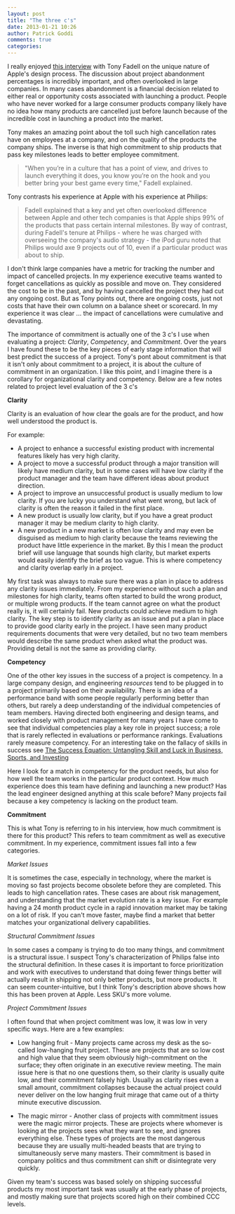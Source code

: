 ```yaml
---
layout: post
title: "The three c's"
date: 2013-01-21 10:26
author: Patrick Goddi
comments: true
categories: 
---
```

I really enjoyed [this interview](http://www.networkworld.com/community/blog/tony-fadell-unique-nature-apples-design-process) with Tony Fadell on the unique nature of Apple's design process. The discussion about project abandonment percentages is incredibly important, and often overlooked in large companies. In many cases abandonment is a financial decision related to either real or opportunity costs associated with launching a product. People who have never worked for a large consumer products company likely have no idea how many products are cancelled just before launch because of the incredible cost in launching a product into the market. 

Tony makes an amazing point about the toll such high cancellation rates have on employees at a company, and on the quality of the products the company ships. The inverse is that high commitment to ship products that pass key milestones leads to better employee commitment.

> "When you’re in a culture that has a point of view, and drives to launch everything it does, you know you’re on the hook and you better bring your best game every time," Fadell explained.

Tony contrasts his experience at Apple with his experience at Philips:

> Fadell explained that a key and yet often overlooked difference between Apple and other tech companies is that Apple ships 99% of the products that pass certain internal milestones. By way of contrast, during Fadell's tenure at Philips - where he was charged with overseeing the company's audio strategy - the iPod guru noted that Philips would axe 9 projects out of 10, even if a particular product was about to ship.


I don't think large companies have a metric for tracking the number and impact of cancelled projects. In my experience executive teams wanted to forget cancellations as quickly as possible and move on. They considered the cost to be in the past, and by having cancelled the project they had cut any ongoing cost.  But as Tony points out, there are ongoing costs, just not costs that have their own column on a balance sheet or scorecard. In my experience it was clear ... the impact of cancellations were cumulative and devastating. 

The importance of commitment is actually one of the 3 c's I use when evaluating a project: _Clarity_, _Competency_, and _Commitment_. Over the years I have found these to be the key pieces of early stage information that will best predict the success of a project. Tony's pont about commitment is that it isn't only about commitment to a project, it is about the culture of commitment in an organization. I like this point, and I imagine there is a corollary for organizational clarity and competency. Below are a few notes related to project level evaluation of the 3 c's

**Clarity**

Clarity is an evaluation of how clear the goals are for the product, and how well understood the product is. 

For example:

* A project to enhance a successful existing product with incremental features likely has very high clarity.
* A project to move a successful product through a major transition will likely have medium clarity, but in some cases will have low clarity if the product manager and the team have different ideas about product direction.
* A project to improve an unsuccessful product is usually medium to low clarity. If you are lucky you understand what went wrong, but lack of clarity is often the reason it failed in the first place. 
* A new product is usually low clarity, but if you have a great product manager it may be medium clarity to high clarity.
* A new product in a new market is often low clarity and may even be disguised as medium to high clarity because the teams reviewing the product have little experience in the market. By this I mean the product brief will use language that sounds high clarity, but market experts would easily identify the brief as too vague. This is where competency and clarity overlap early in a project.

My first task was always to make sure there was a plan in place to address any clarity issues immediately. From my experience without such a plan and milestones for high clarity, teams often started to build the wrong product, or multiple wrong products. If the team cannot agree on what the product really is, it will certainly fail. New products could achieve medium to high clarity. The key step is to identify clarity as an issue and put a plan in place to provide good clarity early in the project. I have seen many product requirements documents that were very detailed, but no two team members would describe the same product when asked what the product was. Providing detail  is not the same as providing clarity. 

**Competency**

One of the other key issues in the success of a project is competency. In a large company design, and engineering _resources_ tend to be plugged in to a project primarily based on their availability. There is an idea of a performance band with some people regularly performing better than others, but rarely a deep understanding of the individual competencies of  team members. Having directed both engineering and design teams, and worked closely with product management for many years I have come to see that individual competencies play a key role in project success; a role that is rarely reflected in evaluations or performance rankings. Evaluations rarely measure competency. For an interesting take on the fallacy of skills in success see [The Success Equation: Untangling Skill and Luck in Business, Sports, and Investing](http://www.amazon.com/The-Success-Equation-Untangling-Investing/dp/1422184234)

Here I look for a match in competency for the product needs, but also for how well the team works in the particular product context. How much experience does this team have defining and launching a new product? Has the lead engineer designed anything at this scale before? Many projects fail because a key competency is lacking on the product team.

**Commitment**

This is what Tony is referring to in his interview, how much commitment is there for this product? This refers to team commitment as well as executive commitment. In my experience, commitment issues fall into a few categories.

*Market Issues*

It is sometimes the case, especially in technology, where the market is moving so fast projects become obsolete before they are completed. This leads to high cancellation rates. These cases are about risk management, and understanding that the market evolution rate is a key issue. For example having a 24 month product cycle in a rapid innovation market may be taking on a lot of risk. If you can't move faster, maybe find a market that better matches your organizational delivery capabilities.

*Structural Commitment Issues*

In some cases a company is trying to do too many things, and commitment is a structural issue. I suspect Tony's characterization of Philips false into the structural definition. In these cases it is important to force prioritization and work with executives to understand that doing fewer things better will actually result in shipping not only better products, but more products. It can seem counter-intuitive, but I think Tony's description above shows how this has been proven at Apple. Less SKU's more volume.

*Project Commitment Issues*

I often found that when project comitment was low, it was low in very specific ways. Here are a few examples:

* Low hanging fruit - Many projects came across my desk as the so-called low-hanging fruit project. These are projects that are so low cost and high value that they seem obviously high-commitment on the surface; they often originate in an executive review meeting. The main issue here is that no one questions them, so their clarity is usually quite low, and their commitment falsely high. Usually as clarity rises even a small amount, commitment collapses because the actual project could never deliver on the low hanging fruit mirage that came out of a thirty minute executive discussion.

* The magic mirror - Another class of projects with commitment issues were the magic mirror projects. These are projects where whomever is looking at the projects sees what they want to see, and ignores everything else. These types of projects are the most dangerous because they are usually multi-headed beasts that are trying to simultaneously serve many masters.  Their commitment is based in company politics and thus commitment can shift or disintegrate very quickly.

Given my team's success was based solely on shipping successful products my most important task was usually at the early phase of projects, and mostly making sure that projects scored high on their combined CCC levels. 